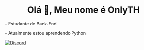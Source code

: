 <h1 align="center">Olá 👋, Meu nome é OnlyTH</h1>
<p>- Estudante de Back-End</p>
<p>- Atualmente estou aprendendo Python</p>
<a href="https://discord.com/users/410479396084908044"><img src="https://lanyard.cnrad.dev/api/410479396084908044?borderRadius=20px&bg=00000000&idleMessage=Provavelmente%20dormindo%20ou%20comendo..." alt="Discord" /></a>
<!--Comentado-->
